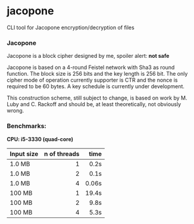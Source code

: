 # jacopone
CLI tool for Jacopone encryption/decryption of files


### Jacopone
Jacopone is a block cipher designed by me, spoiler alert: **not safe**

Jacopone is based on a 4-round Feistel network with Sha3 as round function. The block size is 256 bits and the 
key length is 256 bit. The only cipher mode of operation currently supporter is CTR and the nonce is required to be 60 bytes.
A key schedule is currently under development.
  
This construction scheme, still subject to change, is based on work by M. Luby and C. Rackoff and should be, at least theoretically,
not obviously wrong.

### Benchmarks:
**CPU: i5-3330 (quad-core)**

| Input size | n of threads | time |
|------------|------------:|-----:|
| 1.0 MB     |1            |0.2s  |
| 1.0 MB     |2            |0.1s  |
| 1.0 MB     |4            |0.06s |
| 100 MB     |1            |19.4s |
| 100 MB     |2            |9.8s  |
| 100 MB     |4            |5.3s  |

